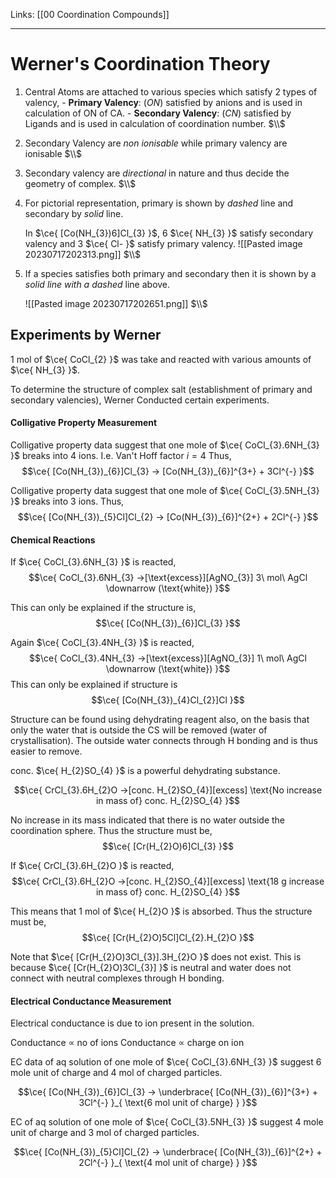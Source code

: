 Links: [[00 Coordination Compounds]]
___
# Werner's Coordination Theory

1. Central Atoms are attached to various species which satisfy 2 types of valency,
	   - **Primary Valency**: (*ON*) satisfied by anions and is used in calculation of ON of CA.
	   - **Secondary Valency**: (*CN*) satisfied by Ligands and is used in calculation of coordination number.
		$\\$
1. Secondary Valency are *non ionisable* while primary valency are ionisable
	$\\$

2. Secondary valency are *directional* in nature and thus decide the geometry of complex. 
	$\\$

3. For pictorial representation, primary is shown by *dashed* line and secondary by *solid* line.
	
	In $\ce{ [Co(NH_{3})6]Cl_{3} }$, 6 $\ce{ NH_{3} }$ satisfy secondary valency and 3 $\ce{ Cl- }$ satisfy primary valency. 
	![[Pasted image 20230717202313.png]]
	$\\$

5. If a species satisfies both primary and secondary then it is shown by a *solid line with a dashed* line above.

	![[Pasted image 20230717202651.png]]
	$\\$

## Experiments by Werner
1 mol of $\ce{ CoCl_{2} }$ was take and reacted with various amounts of $\ce{ NH_{3} }$.

To determine the structure of complex salt (establishment of primary and secondary valencies), Werner Conducted certain experiments. 

#### Colligative Property Measurement
Colligative property data suggest that one mole of $\ce{ CoCl_{3}.6NH_{3} }$ breaks into 4 ions. I.e. Van't Hoff factor $i = 4$
Thus, 
$$\ce{ [Co(NH_{3})_{6}]Cl_{3} -> [Co(NH_{3})_{6}]^{3+} + 3Cl^{-} }$$

Colligative property data suggest that one mole of $\ce{ CoCl_{3}.5NH_{3} }$ breaks into 3 ions.
Thus, 
$$\ce{ [Co(NH_{3})_{5}Cl]Cl_{2} -> [Co(NH_{3})_{6}]^{2+} + 2Cl^{-} }$$

#### Chemical Reactions

If $\ce{ CoCl_{3}.6NH_{3} }$ is reacted,
$$\ce{ CoCl_{3}.6NH_{3} ->[\text{excess}][AgNO_{3}] 3\ mol\ AgCl \downarrow (\text{white}) }$$

This can only be explained if the structure is,
$$\ce{ [Co(NH_{3})_{6}]Cl_{3} }$$

Again $\ce{ CoCl_{3}.4NH_{3} }$ is reacted,
$$\ce{ CoCl_{3}.4NH_{3} ->[\text{excess}][AgNO_{3}] 1\ mol\ AgCl \downarrow (\text{white}) }$$
This can only be explained if structure is
$$\ce{ [Co(NH_{3})_{4}Cl_{2}]Cl }$$

Structure can be found using dehydrating reagent also, on the basis that only the water that is outside the CS will be removed (water of crystallisation). The outside water connects through H bonding and is thus easier to remove. 

conc. $\ce{ H_{2}SO_{4} }$ is a powerful dehydrating substance. 

$$\ce{ CrCl_{3}.6H_{2}O ->[conc. H_{2}SO_{4}][excess] \text{No increase in mass of} conc. H_{2}SO_{4} }$$

No increase in its mass indicated that there is no water outside the coordination sphere. 
Thus the structure must be,
$$\ce{ [Cr(H_{2}O)6]Cl_{3} }$$

If $\ce{ CrCl_{3}.6H_{2}O }$ is reacted,
$$\ce{ CrCl_{3}.6H_{2}O ->[conc. H_{2}SO_{4}][excess] \text{18 g increase in mass of} conc. H_{2}SO_{4} }$$

This means that 1 mol of $\ce{ H_{2}O }$ is absorbed. 
Thus the structure must be,
$$\ce{ [Cr(H_{2}O)5Cl]Cl_{2}.H_{2}O }$$

Note that $\ce{ [Cr(H_{2}O)3Cl_{3}].3H_{2}O }$ does not exist. This is because $\ce{ [Cr(H_{2}O)3Cl_{3}] }$ is neutral and water does not connect with neutral complexes through H bonding. 

#### Electrical Conductance Measurement 

Electrical conductance is due to ion present in the solution. 

Conductance $\propto$ no of ions
Conductance $\propto$ charge on ion


EC data of aq solution of one mole of $\ce{ CoCl_{3}.6NH_{3} }$ suggest 6 mole unit of charge and 4 mol of charged particles. 

$$\ce{ [Co(NH_{3})_{6}]Cl_{3} -> \underbrace{ [Co(NH_{3})_{6}]^{3+} + 3Cl^{-} }_{ \text{6 mol  unit of charge} } }$$


EC of aq solution of one mole of $\ce{ CoCl_{3}.5NH_{3} }$ suggest 4 mole unit of charge and 3 mol of charged particles.

$$\ce{ [Co(NH_{3})_{5}Cl]Cl_{2} -> \underbrace{ [Co(NH_{3})_{6}]^{2+} + 2Cl^{-} }_{ \text{4 mol unit of charge} } }$$
